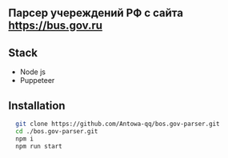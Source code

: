 ## Парсер учереждений РФ с сайта https://bus.gov.ru 

## Stack 
- Node js 
- Puppeteer

## Installation

```bash
  git clone https://github.com/Antowa-qq/bos.gov-parser.git
  cd ./bos.gov-parser.git
  npm i
  npm run start
```

